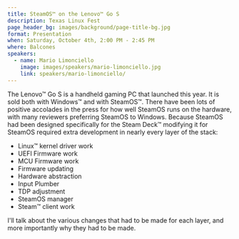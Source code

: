 ```yaml
---
title: SteamOS™ on the Lenovo™ Go S
description: Texas Linux Fest
page_header_bg: images/background/page-title-bg.jpg
format: Presentation
when: Saturday, October 4th, 2:00 PM - 2:45 PM
where: Balcones
speakers:
  - name: Mario Limonciello
    image: images/speakers/mario-limonciello.jpg
    link: speakers/mario-limonciello/
---
```


The Lenovo™ Go S is a handheld gaming PC that launched this year.  It is sold
both with Windows™ and with SteamOS™.  There have been lots of positive
accolades in the press for how well SteamOS runs on the hardware, with many
reviewers preferring SteamOS to Windows.  Because SteamOS had been designed
specifically for the Steam Deck™ modifying it for SteamOS required extra
development in nearly every layer of the stack:

* Linux™ kernel driver work
* UEFI Firmware work
* MCU Firmware work
* Firmware updating
* Hardware abstraction
* Input Plumber
* TDP adjustment
* SteamOS manager
* Steam™ client work

I'll talk about the various changes that had to be made for each layer, and
more importantly why they had to be made.
